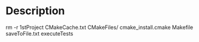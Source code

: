 # Description

 rm -r 1stProject CMakeCache.txt CMakeFiles/ cmake_install.cmake  Makefile saveToFile.txt executeTests
